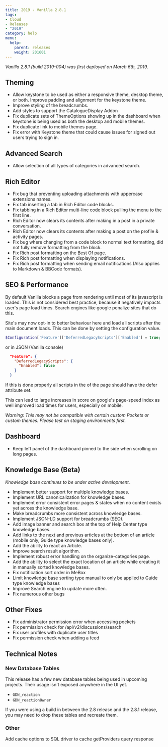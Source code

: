 ```yaml
---
title: 2019 - Vanilla 2.8.1
tags:
- Cloud
- Releases
- "2019"
category: help
menu:
  help:
    parent: releases
    weight: 201601
---
```


_Vanilla 2.8.1 (build 2019-004) was first deployed on March 6th, 2019._

## Theming

- Allow keystone to be used as either a responsive theme, desktop theme, or both.
Improve padding and alignment for the keystone theme.
- Improve styling of the breadcrumbs.
- Add styles to support the CatalogueDisplay Addon
- Fix duplicate sets of ThemeOptions showing up in the dashboard when keystone is being used as both the desktop and mobile themes.
- Fix duplicate link to mobile themes page.
- Fix error with Keystone theme that could cause issues for signed out users trying to sign in.

## Advanced Search
- Allow selection of all types of categories in advanced search.

## Rich Editor

- Fix bug that preventing uploading attachments with uppercase extensions names.
- Fix tab inserting a tab in Rich Editor code blocks.
- Fix tabbing in a Rich Editor multi-line code block pulling the menu to the first line.
- Rich Editor now clears its contents after making in a post in a private conversation.
- Rich Editor now clears its contents after making a post on the profile & activity pages.
- Fix bug where changing from a code block to normal text formatting, did not fully remove formatting from the block.
- Fix Rich post formatting on the Best Of page.
- Fix Rich post formatting when displaying notifications.
- Fix Rich post formatting when sending email notifications (Also applies to Markdown & BBCode formats).


## SEO & Performance

By default Vanilla blocks a page from rendering until most of its javascript is loaded. This is not considered best practice, because it negatively impacts user's page load times. Search engines like google penalize sites that do this.

Site's may now opt-in to better behaviour here and load all scripts after the main document loads. This can be done by setting the configuration value.

```php
$Configuration['Feature']['DeferredLegacyScripts']['Enabled'] = true;
```

or in JSON (Vanilla console)
```json
  "Feature": {
    "DeferredLegacyScripts": {
      "Enabled": false
    }
  }
```

If this is done properly all scripts in the <head /> of the page should have the defer attribute set.

This can lead to large increases in score on google's page-speed index as well improved load times for users, especially on mobile.

_Warning: This may not be compatible with certain custom Pockets or custom themes. Please test on staging environments first._

## Dashboard

- Keep left panel of the dashboard pinned to the side when scrolling on long pages.

## Knowledge Base (Beta)

_Knowledge base continues to be under active development._

- Implement better support for multiple knowledge bases.
- Implement URL canonicalization for knowledge bases.
- Implement error consistent error pages & states when no content exists yet across the knowledge base.
- Make breadcrumbs more consistent across knowledge bases.
- Implement JSON-LD support for breadcrumbs (SEO).
- Add image banner and search box at the top of Help Center type knowledge bases.
- Add links to the next and previous articles at the bottom of an article (mobile only, Guide type knowledge bases only).
- Add the ability to react an Article.
- Improve search result algorithm.
- Implement robust error handling on the organize-categories page.
- Add the ability to select the exact location of an article while creating it in manually sorted knowledge bases.
- Fix notification sort order in MeBox
- Limit knowledge base sorting type manual to only be applied to Guide type knowledge bases
- Improve Search engine to update more often.
- Fix numerous other bugs

## Other Fixes
- Fix administrator permission error when accessing pockets
- Fix permission check for /api/v2/discussions/search
- Fix user profiles with duplicate user titles
- Fix permission check when adding a feed

## Technical Notes

### New Database Tables

This release has a few new database tables being used in upcoming projects. Their usage isn't exposed anywhere in the UI yet.

- `GDN_reaction`
- `GDN_reactionOwner`

If you were using a build in between the 2.8 release and the 2.8.1 release, you may need to drop these tables and recreate them.

### Other

Add cache options to SQL driver to cache getProviders query response